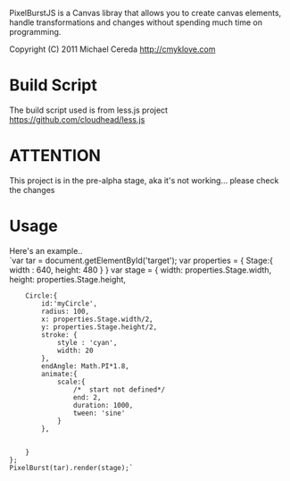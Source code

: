 PixelBurstJS is a Canvas libray that allows you to create canvas elements, handle transformations and changes without spending much time on programming.

Copyright (C) 2011 Michael Cereda http://cmyklove.com
  
Build Script
=========  
The build script used is from less.js project https://github.com/cloudhead/less.js  
  
ATTENTION
=========
This project is in the pre-alpha stage, aka it's not working... please check the changes

Usage
=========
Here's an example..  
`var tar = document.getElementById('target');
 var properties = {
		Stage:{
			width : 640,
			height: 480
		}
	}
 var stage = {
		width: properties.Stage.width,
		height: properties.Stage.height,
		
		Circle:{
			id:'myCircle',
			radius: 100,
			x: properties.Stage.width/2,
			y: properties.Stage.height/2,
			stroke: {
				style : 'cyan',
				width: 20
			},
			endAngle: Math.PI*1.8,
			animate:{ 
				scale:{
					/*  start not defined*/
					end: 2,
					duration: 1000,
					tween: 'sine'
				}
			},
			

		}
	};
	PixelBurst(tar).render(stage);`